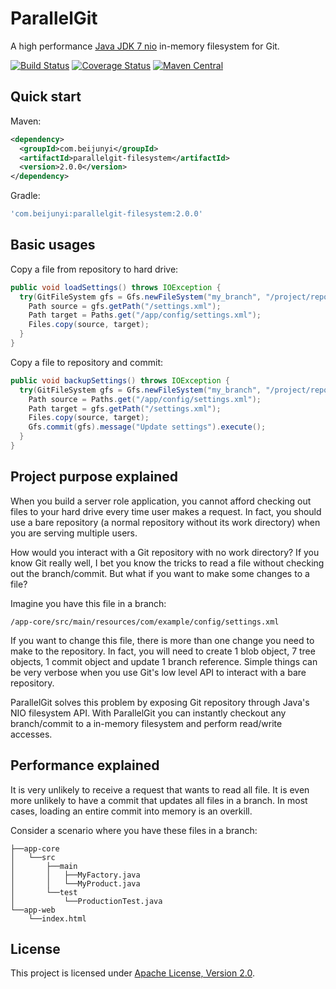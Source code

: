 ParallelGit
===========

A high performance [Java JDK 7 nio](https://docs.oracle.com/javase/tutorial/essential/io/fileio.html) in-memory filesystem for Git.

[![Build Status](https://travis-ci.org/beijunyi/ParallelGit.svg?branch=master)](https://travis-ci.org/beijunyi/ParallelGit)
[![Coverage Status](https://coveralls.io/repos/beijunyi/ParallelGit/badge.svg?branch=master&service=github)](https://coveralls.io/github/beijunyi/ParallelGit?branch=master)
[![Maven Central](https://maven-badges.herokuapp.com/maven-central/com.beijunyi/parallelgit/badge.svg)](https://maven-badges.herokuapp.com/maven-central/com.beijunyi/parallelgit)


Quick start
-----------
Maven:

```xml
<dependency>
  <groupId>com.beijunyi</groupId>
  <artifactId>parallelgit-filesystem</artifactId>
  <version>2.0.0</version>
</dependency>
```

Gradle:

```gradle
'com.beijunyi:parallelgit-filesystem:2.0.0'
```


Basic usages
------------
Copy a file from repository to hard drive:
```java
public void loadSettings() throws IOException {
  try(GitFileSystem gfs = Gfs.newFileSystem("my_branch", "/project/repository")) {
    Path source = gfs.getPath("/settings.xml");
    Path target = Paths.get("/app/config/settings.xml");
    Files.copy(source, target);
  }
}
```

Copy a file to repository and commit:
```java
public void backupSettings() throws IOException {
  try(GitFileSystem gfs = Gfs.newFileSystem("my_branch", "/project/repository")) {
    Path source = Paths.get("/app/config/settings.xml");
    Path target = gfs.getPath("/settings.xml");
    Files.copy(source, target);
    Gfs.commit(gfs).message("Update settings").execute();
  }
}
```


Project purpose explained
-------------------------
When you build a server role application, you cannot afford checking out files to your hard drive every time user makes a request. In fact, you should use a bare repository (a normal repository without its work directory) when you are serving multiple users.

How would you interact with a Git repository with no work directory? If you know Git really well, I bet you know the tricks to read a file without checking out the branch/commit. But what if you want to make some changes to a file?

Imagine you have this file in a branch:
```
/app-core/src/main/resources/com/example/config/settings.xml
```
If you want to change this file, there is more than one change you need to make to the repository. In fact, you will need to create 1 blob object, 7 tree objects, 1 commit object and update 1 branch reference. Simple things can be very verbose when you use Git's low level API to interact with a bare repository.

ParallelGit solves this problem by exposing Git repository through Java's NIO filesystem API. With ParallelGit you can instantly checkout any branch/commit to a in-memory filesystem and perform read/write accesses.


Performance explained
---------------------
It is very unlikely to receive a request that wants to read all file. It is even more unlikely to have a commit that updates all files in a branch. In most cases, loading an entire commit into memory is an overkill. 

Consider a scenario where you have these files in a branch:
```
├──app-core
│   └──src
│       ├──main
│       │   ├──MyFactory.java
│       │   └──MyProduct.java
│       └──test
│           └──ProductionTest.java
└──app-web
    └──index.html
```

License
-------
This project is licensed under [Apache License, Version 2.0](http://opensource.org/licenses/apache-2.0).